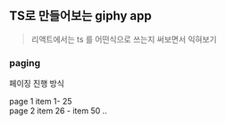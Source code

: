 ## TS로 만들어보는 giphy app

> 리액트에서는 ts 를 어떤식으로 쓰는지 써보면서 익혀보기

### paging

페이징 진행 방식

page 1 item 1- 25\
page 2 item 26 - item 50 ..
